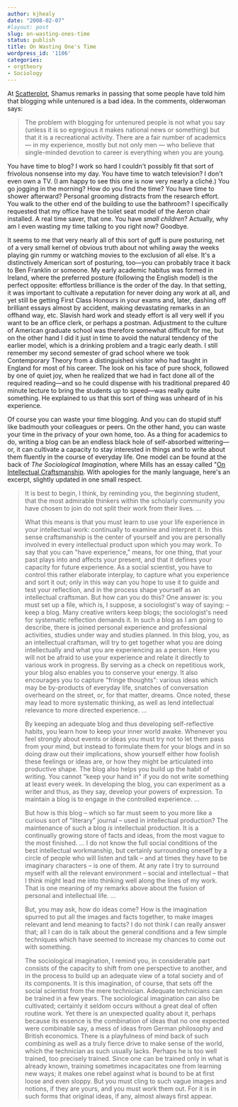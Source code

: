 ```yaml
---
author: kjhealy
date: "2008-02-07"
#layout: post
slug: on-wasting-ones-time
status: publish
title: On Wasting One's Time
wordpress_id: '1106'
categories:
- orgtheory
- Sociology
---
```


At [Scatterplot](http://scatter.wordpress.com/2008/02/07/oh-how-the-mighty-have-fallen), Shamus remarks in passing that some people have told him that blogging while untenured is a bad idea. In the comments, olderwoman says:

> The problem with blogging for untenured people is not what you say (unless it is so egregious it makes national news or something) but that it is a recreational activity. There are a fair number of academics — in my experience, mostly but not only men — who believe that single-minded devotion to career is everything when you are young.

You have time to blog? I work so hard I couldn't possibly fit that sort of frivolous nonsense into my day. You have time to watch television? I don't even own a TV. (I am happy to see this one is now very nearly a cliché.) You go jogging in the morning? How do you find the time? You have time to shower afterward? Personal grooming distracts from the research effort. You walk to the other end of the building to use the bathroom? I specifically requested that my office have the toilet seat model of the Aeron chair installed. A real time saver, that one. You have *small children*? Actually, why am I even wasting my time talking to you right now? Goodbye.

It seems to me that very nearly all of this sort of guff is pure posturing, net of a very small kernel of obvious truth about not whiling away the weeks playing gin rummy or watching movies to the exclusion of all else. It's a distinctively American sort of posturing, too—you can probably trace it back to Ben Franklin or someone. My early academic habitus was formed in Ireland, where the preferred posture (following the English model) is the perfect opposite: effortless brilliance is the order of the day. In that setting, it was important to cultivate a reputation for never doing any work at all, and yet still be getting First Class Honours in your exams and, later, dashing off brilliant essays almost by accident, making devastating remarks in an offhand way, etc. Slavish hard work and steady effort is all very well if you want to be an office clerk, or perhaps a postman. Adjustment to the culture of American graduate school was therefore somewhat difficult for me, but on the other hand I did it just in time to avoid the natural tendency of the earlier model, which is a drinking problem and a tragic early death. I still remember my second semester of grad school where we took Contemporary Theory from a distinguished visitor who had taught in England for most of his career. The look on his face of pure shock, followed by one of quiet joy, when he realized that we had in fact done all of the required reading—and so he could dispense with his traditional prepared 40 minute lecture to bring the students up to speed—was really quite something. He explained to us that this sort of thing was unheard of in his experience.

Of course you can waste your time blogging. And you can do stupid stuff like badmouth your colleagues or peers. On the other hand, you can waste your time in the privacy of your own home, too. As a thing for academics to do, writing a blog can be an endless black hole of self-absorbed wittering—or, it can cultivate a capacity to stay interested in things and to write about them fluently in the course of everyday life. One model can be found at the back of *The Sociological Imagination*, where Mills has an essay called "[On Intellectual Craftsmanship](http://ddl.uwinnipeg.ca/res_des/files/readings/cwmills-intel_craft.pdf). With apologies for the manly language, here's an excerpt, slightly updated in one small respect.

> It is best to begin, I think, by reminding you, the beginning student, that the most admirable thinkers within the scholarly community you have chosen to join do not split their work from their lives. ...
>
> What this means is that you must learn to use your life experience in your intellectual work: continually to examine and interpret it. In this sense craftsmanship is the center of yourself and you are personally involved in every intellectual product upon which you may work. To say that you can "have experience," means, for one thing, that your past plays into and affects your present, and that it defines your capacity for future experience. As a social scientist, you have to control this rather elaborate interplay, to capture what you experience and sort it out; only in this way can you hope to use it to guide and test your reflection, and in the process shape yourself as an intellectual craftsman. But how can you do this? One answer is: you must set up a file, which is, I suppose, a sociologist's way of saying: – keep a blog. Many creative writers keep blogs; the sociologist's need for systematic reflection demands it. In such a blog as I am going to describe, there is joined personal experience and professional activities, studies under way and studies planned. In this blog, you, as an intellectual craftsman, will try to get together what you are doing intellectually and what you are experiencing as a person. Here you will not be afraid to use your experience and relate it directly to various work in progress. By serving as a check on repetitious work, your blog also enables you to conserve your energy. It also encourages you to capture "fringe thoughts": various ideas which may be by-products of everyday life, snatches of conversation overheard on the street, or, for that matter, dreams. Once noted, these may lead to more systematic thinking, as well as lend intellectual relevance to more directed experience. ...
>
> By keeping an adequate blog and thus developing self-reflective habits, you learn how to keep your inner world awake. Whenever you feel strongly about events or ideas you must try not to let them pass from your mind, but instead to formulate them for your blogs and in so doing draw out their implications, show yourself either how foolish these feelings or ideas are, or how they might be articulated into productive shape. The blog also helps you build up the habit of writing. You cannot "keep your hand in" if you do not write something at least every week. In developing the blog, you can experiment as a writer and thus, as they say, develop your powers of expression. To maintain a blog is to engage in the controlled experience. ...
>
> But how is this blog – which so far must seem to you more like a curious sort of "literary" journal – used in intellectual production? The maintenance of such a blog *is* intellectual production. It is a continually growing store of facts and ideas, from the most vague to the most finished. ... I do not know the full social conditions of the best intellectual workmanship, but certainly surrounding oneself by a circle of people who will listen and talk – and at times they have to be imaginary characters – is one of them. At any rate I try to surround myself with all the relevant environment – social and intellectual – that I think might lead me into thinking well along the lines of my work. That is one meaning of my remarks above about the fusion of personal and intellectual life. ...
>
> But, you may ask, how do ideas come? How is the imagination spurred to put all the images and facts together, to make images relevant and lend meaning to facts? I do not think I can really answer that; all I can do is talk about the general conditions and a few simple techniques which have seemed to increase my chances to come out with something.
>
> The sociological imagination, I remind you, in considerable part consists of the capacity to shift from one perspective to another, and in the process to build up an adequate view of a total society and of its components. It is this imagination, of course, that sets off the social scientist from the mere technician. Adequate technicians can be trained in a few years. The sociological imagination can also be cultivated; certainly it seldom occurs without a great deal of often routine work. Yet there is an unexpected quality about it, perhaps because its essence is the combination of ideas that no one expected were combinable say, a mess of ideas from German philosophy and British economics. There is a playfulness of mind back of such combining as well as a truly fierce drive to make sense of the world, which the technician as such usually lacks. Perhaps he is too well trained, too precisely trained. Since one can be trained only in what is already known, training sometimes incapacitates one from learning new ways; it makes one rebel against what is bound to be at first loose and even sloppy. But you must cling to such vague images and notions, if they are yours, and you must work them out. For it is in such forms that original ideas, if any, almost always first appear.
